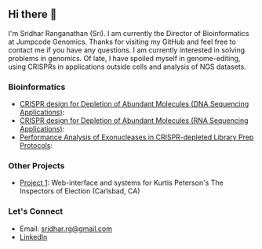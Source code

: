 ## Hi there 👋

I'm Sridhar Ranganathan (Sri). I am currently the Director of Bioinformatics at Jumpcode Genomics. Thanks for visiting my GitHub and feel free to contact me if you have any questions. I am currently interested in solving problems in genomics. Of late, I have spoiled myself in genome-editing, using CRISPRs in applications outside cells and analysis of NGS datasets. 

### Bioinformatics
- [CRISPR design for Depletion of Abundant Molecules (DNA Sequencing Applications)](#): 
- [CRISPR design for Depletion of Abundant Molecules (RNA Sequencing Applications)](#): 
- [Performance Analysis of Exonucleases in CRISPR-depleted Library Prep Protocols](#): 

### Other Projects
- [Project 1](https://github.com/sridhar-rg/inspectors-of-election-ivote): Web-interface and systems for Kurtis Peterson's The Inspectors of Election (Carlsbad, CA)

### Let's Connect
- Email: sridhar.rg@gmail.com
- [LinkedIn](#)
